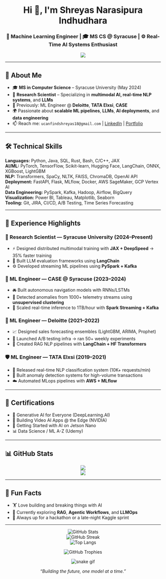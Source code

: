 <h1 align="center">Hi 👋, I'm Shreyas Narasipura Indhudhara</h1>
<h3 align="center">🤖 Machine Learning Engineer | 🎓 MS CS @ Syracuse | ⚙️ Real-Time AI Systems Enthusiast</h3>

<p align="center">
  <img src="https://readme-typing-svg.demolab.com?font=Fira+Code&weight=500&size=22&pause=1000&color=F79A00&center=true&vCenter=true&width=600&lines=Building+ML+Systems+at+Scale...;Multimodal+AI+%7C+LLMs+%7C+Streaming+Pipelines;Open+to+Innovative+Research+and+Collab!🚀" />
</p>

---

## 🧠 About Me

- 🎓 **MS in Computer Science** – Syracuse University (May 2024)
- 🧪 **Research Scientist** – Specializing in **multimodal AI, real-time NLP systems**, and **LLMs**
- 💼 Previously: ML Engineer @ **Deloitte**, **TATA Elxsi**, **CASE**
- 🌍 Passionate about **scalable ML pipelines**, **LLMs**, **AI deployments**, and **data engineering**
- 📫 Reach me: `ucanfindshreyas18@gmail.com` | [LinkedIn](https://www.linkedin.com/in/shreyni/) | [Portfolio](#)

---

## 🛠️ Technical Skills

**Languages:** Python, Java, SQL, Rust, Bash, C/C++, JAX  
**AI/ML:** PyTorch, TensorFlow, Scikit-learn, Hugging Face, LangChain, ONNX, XGBoost, LightGBM  
**NLP:** Transformers, SpaCy, NLTK, FAISS, ChromaDB, OpenAI API  
**Deployment:** FastAPI, Flask, MLflow, Docker, AWS SageMaker, GCP Vertex AI  
**Data Engineering:** PySpark, Kafka, Hadoop, Airflow, BigQuery  
**Visualization:** Power BI, Tableau, Matplotlib, Seaborn  
**Tooling:** Git, JIRA, CI/CD, A/B Testing, Time Series Forecasting

---

## 💼 Experience Highlights

### 🔬 Research Scientist — Syracuse University (2024–Present)
- ⚡ Designed distributed multimodal training with **JAX + DeepSpeed** → 35% faster training
- 🤖 Built LLM evaluation frameworks using **LangChain**
- ⚙️ Developed streaming ML pipelines using **PySpark + Kafka**

### 🧭 ML Engineer — CASE @ Syracuse (2023–2024)
- 🚘 Built autonomous navigation models with RNNs/LSTMs
- 🧠 Detected anomalies from 1000+ telemetry streams using **unsupervised clustering**
- 🌊 Scaled real-time inference to 1TB/hour with **Spark Streaming + Kafka**

### 💼 ML Engineer — Deloitte (2021–2022)
- 📈 Designed sales forecasting ensembles (LightGBM, ARIMA, Prophet)
- 🧪 Launched A/B testing infra → ran 50+ weekly experiments
- 🧾 Created RAG NLP pipelines with **LangChain + HF Transformers**

### 🛡️ ML Engineer — TATA Elxsi (2019–2021)
- 🧠 Released real-time NLP classification system (10K+ requests/min)
- 🧮 Built anomaly detection systems for high-volume transactions
- ☁️ Automated MLops pipelines with **AWS + MLflow**

---

## 📜 Certifications

- 🧠 Generative AI for Everyone (DeepLearning.AI)
- 🎥 Building Video AI Apps @ the Edge (NVIDIA)
- 🤖 Getting Started with AI on Jetson Nano
- 📊 Data Science / ML A-Z (Udemy)

---

## 📊 GitHub Stats

<p align="center">
  <img src="https://github-readme-stats.vercel.app/api?username=shreyni&show_icons=true&theme=tokyonight" />
  <br/>
  <img src="https://github-readme-streak-stats.herokuapp.com/?user=shreyni&theme=tokyonight" />
</p>

---

## 💬 Fun Facts

- 🏋️ Love building and breaking things with AI
- 🌱 Currently exploring **RAG**, **Agentic Workflows**, and **LLMOps**
- 🎯 Always up for a hackathon or a late-night Kaggle sprint

---

<!-- GitHub Stats Cards -->
<p align="center">
  <img src="https://github-readme-stats.vercel.app/api?username=shreyni&show_icons=true&theme=radical" alt="GitHub Stats" />
  <br/>
  <img src="https://github-readme-streak-stats.herokuapp.com/?user=shreyni&theme=radical" alt="GitHub Streak" />
  <br/>
  <img src="https://github-readme-stats.vercel.app/api/top-langs/?username=shreyni&layout=compact&theme=radical" alt="Top Langs" />
</p>

<!-- GitHub Trophies -->
<p align="center">
  <img src="https://github-profile-trophy.vercel.app/?username=shreyni&theme=onedark&row=1&column=7" alt="GitHub Trophies" />
</p>

<!-- GitHub Contribution Snake -->
<p align="center">
  <img src="https://raw.githubusercontent.com/shreyni/shreyni/output/github-contribution-grid-snake.svg" alt="snake gif" />
</p>


<p align="center">
  <i>“Building the future, one model at a time.”</i>
</p>

